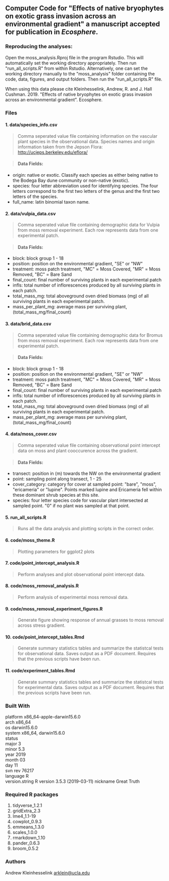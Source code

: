 ## Computer Code for "Effects of native bryophytes on exotic grass invasion across an environmental gradient" a manuscript accepted for publication in *Ecosphere*. 

### Reproducing the analyses: 

Open the moss_analysis.Rproj file in the program Rstudio.  This will automatically set the working directory appropriately. Then run "run_all_scripts.R" from within Rstudio. Alternatively, one can set the working directory manually to the "moss_analysis" folder containing the code, data, figures, and output folders.  Then run the "run_all_scripts.R" file. 

When using this data please cite Kleinhesselink, Andrew, R. and J. Hall Cushman. 2019. "Effects of native bryophytes on exotic grass invasion across an environmental gradient". Ecosphere. 

### Files 


#### 1. data/species_info.csv

> Comma seperated value file containing information on the vascular plant species in the observational data. Species names and origin information taken from the Jepson Flora: http://ucjeps.berkeley.edu/eflora/

> #### Data Fields: 
- origin:  native or exotic.  Classify each species as either being native to the Bodega Bay dune community or non-native (exotic). 
- species: four letter abbreviation used for identifying species.  The four letters correspond to the first two letters of the genus and the first two letters of the species.  
- full_name:  latin binomial taxon name. 

#### 2. data/vulpia_data.csv

>Comma seperated value file containing demographic data for Vulpia from moss removal experiment. Each row represents data from one experimental patch. 

> #### Data Fields: 
- block: block group 1 - 18
- position: position on the environmental gradient, "SE" or "NW"
- treatment: moss patch treatment, "MC" = Moss Covered, "MR" = Moss Removed, "BC" = Bare Sand
- final_count: final number of surviving plants in each experimental patch
- infls: total number of inflorescences produced by all surviving plants in each patch. 
- total_mass_mg: total aboveground oven dried biomass (mg) of all surviving plants in each experimental patch. 
- mass_per_plant_mg: average mass per surviving plant, (total_mass_mg/final_count) 
  
#### 3. data/brid_data.csv

>Comma seperated value file  containing demographic data for Bromus from moss removal experiment. Each row represents data from one experimental patch. 

> #### Data Fields: 
- block: block group 1 - 18
- position: position on the environmental gradient, "SE" or "NW"
- treatment: moss patch treatment, "MC" = Moss Covered, "MR" = Moss Removed, "BC" = Bare Sand
- final_count: final number of surviving plants in each experimental patch
- infls: total number of inflorescences produced by all surviving plants in each patch. 
- total_mass_mg: total aboveground oven dried biomass (mg) of all surviving plants in each experimental patch. 
- mass_per_plant_mg: average mass per surviving plant, (total_mass_mg/final_count) 
  
#### 4. data/moss_cover.csv

>Comma seperated value file containing observational point intercept data on moss and plant cooccurence across the gradient. 

> #### Data Fields: 
- transect: position in (m) towards the NW on the environmental gradient
- point: sampling point along transect, 1 - 25
- cover_category: category for cover at sampled point: "bare", "moss", "ericameria" or "lupine".  Points marked lupine and Ericameria fell within these dominant shrub species at this site. 
- species: four letter species code for vascular plant intersected at sampled point. "0" if no plant was sampled at that point. 

#### 5. run_all_scripts.R

> Runs all the data analysis and plotting scripts in the correct order.

#### 6. code/moss_theme.R

> Plotting parameters for ggplot2 plots 
  
#### 7. code/point_intercept_analysis.R

> Perform analyses and plot observational point intercept data.  

#### 8. code/moss_removal_analysis.R

> Perform analysis of experimental moss removal data. 

#### 9. code/moss_removal_experiment_figures.R
 
> Generate figure showing response of annual grasses to moss removal across stress gradient. 
  
#### 10. code/point_intercept_tables.Rmd

> Generate summary statistics tables and summarize the statistcal tests for observational data. Saves output as a PDF document.  Requires that the previous scripts have been run. 

#### 11. code/experiment_tables.Rmd
  
> Generate summary statistics tables and summarize the statistcal tests for experimental data. Saves output as a PDF document.  Requires that the previous scripts have been run. 


### Built With 

platform       x86_64-apple-darwin15.6.0   
arch           x86_64                      
os             darwin15.6.0                
system         x86_64, darwin15.6.0        
status                                     
major          3                           
minor          5.3                         
year           2019                        
month          03                          
day            11                          
svn rev        76217                       
language       R                           
version.string R version 3.5.3 (2019-03-11)
nickname       Great Truth 

### Required R packages 

1. tidyverse_1.2.1
2. gridExtra_2.3   
3. lme4_1.1-19  
4. cowplot_0.9.3
5. emmeans_1.3.0
6. scales_1.0.0
9. rmarkdown_1.10
10. pander_0.6.3
11. broom_0.5.2

### Authors 

Andrew Kleinhesselink 
arklein@ucla.edu 





